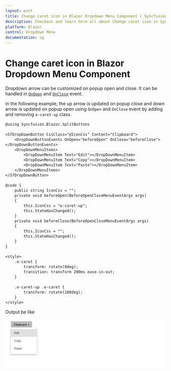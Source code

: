```yaml
---
layout: post
title: Change caret icon in Blazor Dropdown Menu Component | Syncfusion
description: Checkout and learn here all about Change caret icon in Syncfusion Blazor Dropdown Menu component and more.
platform: Blazor
control: Dropdown Menu
documentation: ug
---
```


# Change caret icon in Blazor Dropdown Menu Component

Dropdown arrow can be customized on popup open and close. It can be handled in
[`OnOpen`](https://help.syncfusion.com/cr/blazor/Syncfusion.Blazor.SplitButtons.SfDropDownButton.html) and
[`OnClose`](https://help.syncfusion.com/cr/blazor/Syncfusion.Blazor.SplitButtons.SfDropDownButton.html) event.

In the following example, the up arrow is updated on popup close and down arrow is updated on popup open using `OnOpen` and `OnClose` event by adding and removing `e-caret-up` class.

```cshtml
@using Syncfusion.Blazor.SplitButtons

<SfDropDownButton CssClass="@IconCss" Content="Clipboard">
    <DropDownButtonEvents OnOpen="beforeOpen" OnClose="beforeClose"></DropDownButtonEvents>
    <DropDownMenuItems>
        <DropDownMenuItem Text="Edit"></DropDownMenuItem>
        <DropDownMenuItem Text="Copy"></DropDownMenuItem>
        <DropDownMenuItem Text="Paste"></DropDownMenuItem>
    </DropDownMenuItems>
</SfDropDownButton>

@code {
    public string IconCss = "";
    private void beforeOpen(BeforeOpenCloseMenuEventArgs args)
    {
        this.IconCss = "e-caret-up";
        this.StateHasChanged();
    }
    private void beforeClose(BeforeOpenCloseMenuEventArgs args)
    {
        this.IconCss = "";
        this.StateHasChanged();
    }
}

<style>
    .e-caret {
        transform: rotate(0deg);
        transition: transform 200ms ease-in-out;
    }

    .e-caret-up .e-caret {
        transform: rotate(180deg);
    }
</style>

```

Output be like

![Change caret icon](./../images/ddb-caret.png)